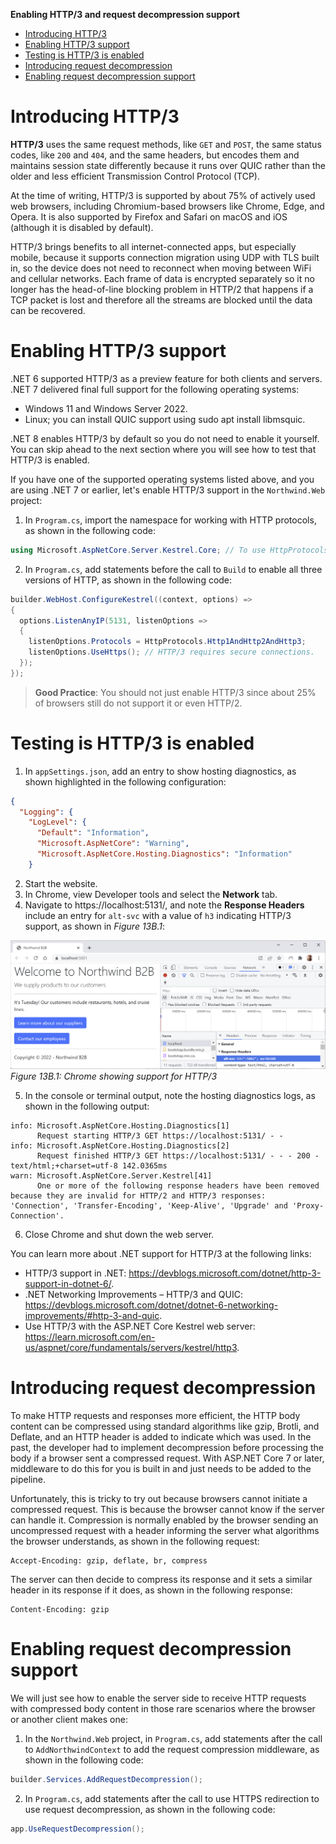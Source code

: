 **Enabling HTTP/3 and request decompression support**

- [Introducing HTTP/3](#introducing-http3)
- [Enabling HTTP/3 support](#enabling-http3-support)
- [Testing is HTTP/3 is enabled](#testing-is-http3-is-enabled)
- [Introducing request decompression](#introducing-request-decompression)
- [Enabling request decompression support](#enabling-request-decompression-support)

# Introducing HTTP/3

**HTTP/3** uses the same request methods, like `GET` and `POST`, the same status codes, like `200` and `404`, and the same headers, but encodes them and maintains session state differently because it runs over QUIC rather than the older and less efficient Transmission Control Protocol (TCP).

At the time of writing, HTTP/3 is supported by about 75% of actively used web browsers, including Chromium-based browsers like Chrome, Edge, and Opera. It is also supported by Firefox and Safari on macOS and iOS (although it is disabled by default).

HTTP/3 brings benefits to all internet-connected apps, but especially mobile, because it supports connection migration using UDP with TLS built in, so the device does not need to reconnect when moving between WiFi and cellular networks. Each frame of data is encrypted separately so it no longer has the head-of-line blocking problem in HTTP/2 that happens if a TCP packet is lost and therefore all the streams are blocked until the data can be recovered.

# Enabling HTTP/3 support

.NET 6 supported HTTP/3 as a preview feature for both clients and servers. .NET 7 delivered final full support for the following operating systems:
- Windows 11 and Windows Server 2022.
- Linux; you can install QUIC support using sudo apt install libmsquic.

.NET 8 enables HTTP/3 by default so you do not need to enable it yourself. You can skip ahead to the next section where you will see how to test that HTTP/3 is enabled.

If you have one of the supported operating systems listed above, and you are using .NET 7 or earlier, let's enable HTTP/3 support in the `Northwind.Web` project:

1.	In `Program.cs`, import the namespace for working with HTTP protocols, as shown in the following code:
```cs
using Microsoft.AspNetCore.Server.Kestrel.Core; // To use HttpProtocols.
```
2.	In `Program.cs`, add statements before the call to `Build` to enable all three versions of HTTP, as shown in the following code:
```cs
builder.WebHost.ConfigureKestrel((context, options) =>
{
  options.ListenAnyIP(5131, listenOptions =>
  {
    listenOptions.Protocols = HttpProtocols.Http1AndHttp2AndHttp3;
    listenOptions.UseHttps(); // HTTP/3 requires secure connections.
  });
});
```

> **Good Practice**: You should not just enable HTTP/3 since about 25% of browsers still do not support it or even HTTP/2.

# Testing is HTTP/3 is enabled

1.	In `appSettings.json`, add an entry to show hosting diagnostics, as shown highlighted in the following configuration:
```json
{
  "Logging": {
    "LogLevel": {
      "Default": "Information",
      "Microsoft.AspNetCore": "Warning",
      "Microsoft.AspNetCore.Hosting.Diagnostics": "Information"
    }
```
2.	Start the website.
3.	In Chrome, view Developer tools and select the **Network** tab.
4.	Navigate to https://localhost:5131/, and note the **Response Headers** include an entry for `alt-svc` with a value of `h3` indicating HTTP/3 support, as shown in *Figure 13B.1*:

![Chrome showing support for HTTP/3](assets/B19586_13B_01.png) 
*Figure 13B.1: Chrome showing support for HTTP/3*

5.	In the console or terminal output, note the hosting diagnostics logs, as shown in the following output:
```
info: Microsoft.AspNetCore.Hosting.Diagnostics[1]
      Request starting HTTP/3 GET https://localhost:5131/ - -
info: Microsoft.AspNetCore.Hosting.Diagnostics[2]
      Request finished HTTP/3 GET https://localhost:5131/ - - - 200 - text/html;+charset=utf-8 142.0365ms
warn: Microsoft.AspNetCore.Server.Kestrel[41]
      One or more of the following response headers have been removed because they are invalid for HTTP/2 and HTTP/3 responses: 'Connection', 'Transfer-Encoding', 'Keep-Alive', 'Upgrade' and 'Proxy-Connection'.
```
6.	Close Chrome and shut down the web server.

You can learn more about .NET support for HTTP/3 at the following links:
- HTTP/3 support in .NET: https://devblogs.microsoft.com/dotnet/http-3-support-in-dotnet-6/.
- .NET Networking Improvements – HTTP/3 and QUIC: https://devblogs.microsoft.com/dotnet/dotnet-6-networking-improvements/#http-3-and-quic.
- Use HTTP/3 with the ASP.NET Core Kestrel web server: https://learn.microsoft.com/en-us/aspnet/core/fundamentals/servers/kestrel/http3.

# Introducing request decompression

To make HTTP requests and responses more efficient, the HTTP body content can be compressed using standard algorithms like gzip, Brotli, and Deflate, and an HTTP header is added to indicate which was used.
In the past, the developer had to implement decompression before processing the body if a browser sent a compressed request. With ASP.NET Core 7 or later, middleware to do this for you is built in and just needs to be added to the pipeline.

Unfortunately, this is tricky to try out because browsers cannot initiate a compressed request. This is because the browser cannot know if the server can handle it. Compression is normally enabled by the browser sending an uncompressed request with a header informing the server what algorithms the browser understands, as shown in the following request:
```
Accept-Encoding: gzip, deflate, br, compress
```
The server can then decide to compress its response and it sets a similar header in its response if it does, as shown in the following response:
```
Content-Encoding: gzip
```

# Enabling request decompression support

We will just see how to enable the server side to receive HTTP requests with compressed body content in those rare scenarios where the browser or another client makes one:

1.	In the `Northwind.Web` project, in `Program.cs`, add statements after the call to `AddNorthwindContext` to add the request compression middleware, as shown in the following code:
```cs
builder.Services.AddRequestDecompression();
```
2.	In `Program.cs`, add statements after the call to use HTTPS redirection to use request decompression, as shown in the following code:
```cs
app.UseRequestDecompression();
```

